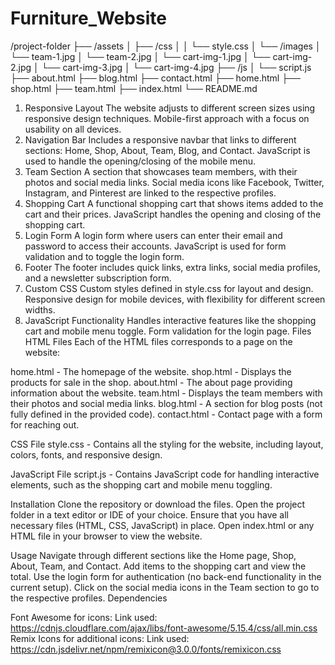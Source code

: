 # Furniture_Website

/project-folder
    ├── /assets
    │    ├── /css
    │    │    └── style.css
    │    └── /images
    │         └── team-1.jpg
    │         └── team-2.jpg
    │         └── cart-img-1.jpg
    │         └── cart-img-2.jpg
    │         └── cart-img-3.jpg
    │         └── cart-img-4.jpg
    ├── /js
    │    └── script.js
    ├── about.html
    ├── blog.html
    ├── contact.html
    ├── home.html
    ├── shop.html
    ├── team.html
    ├── index.html
    └── README.md


1. Responsive Layout
The website adjusts to different screen sizes using responsive design techniques.
Mobile-first approach with a focus on usability on all devices.
2. Navigation Bar
Includes a responsive navbar that links to different sections: Home, Shop, About, Team, Blog, and Contact.
JavaScript is used to handle the opening/closing of the mobile menu.
3. Team Section
A section that showcases team members, with their photos and social media links.
Social media icons like Facebook, Twitter, Instagram, and Pinterest are linked to the respective profiles.
4. Shopping Cart
A functional shopping cart that shows items added to the cart and their prices.
JavaScript handles the opening and closing of the shopping cart.
5. Login Form
A login form where users can enter their email and password to access their accounts.
JavaScript is used for form validation and to toggle the login form.
6. Footer
The footer includes quick links, extra links, social media profiles, and a newsletter subscription form.
7. Custom CSS
Custom styles defined in style.css for layout and design.
Responsive design for mobile devices, with flexibility for different screen widths.
8. JavaScript Functionality
Handles interactive features like the shopping cart and mobile menu toggle.
Form validation for the login page.
Files
HTML Files
Each of the HTML files corresponds to a page on the website:

home.html - The homepage of the website.
shop.html - Displays the products for sale in the shop.
about.html - The about page providing information about the website.
team.html - Displays the team members with their photos and social media links.
blog.html - A section for blog posts (not fully defined in the provided code).
contact.html - Contact page with a form for reaching out.

CSS File
style.css - Contains all the styling for the website, including layout, colors, fonts, and responsive design.

JavaScript File
script.js - Contains JavaScript code for handling interactive elements, such as the shopping cart and mobile menu toggling.

Installation
Clone the repository or download the files.
Open the project folder in a text editor or IDE of your choice.
Ensure that you have all necessary files (HTML, CSS, JavaScript) in place.
Open index.html or any HTML file in your browser to view the website.

Usage
Navigate through different sections like the Home page, Shop, About, Team, and Contact.
Add items to the shopping cart and view the total.
Use the login form for authentication (no back-end functionality in the current setup).
Click on the social media icons in the Team section to go to the respective profiles.
Dependencies

Font Awesome for icons:
Link used: https://cdnjs.cloudflare.com/ajax/libs/font-awesome/5.15.4/css/all.min.css
Remix Icons for additional icons:
Link used: https://cdn.jsdelivr.net/npm/remixicon@3.0.0/fonts/remixicon.css
